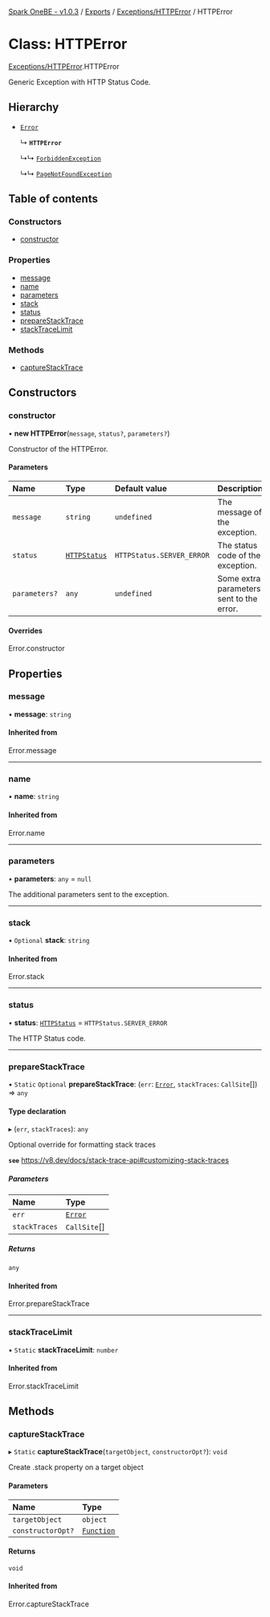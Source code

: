 [Spark OneBE - v1.0.3](../README.md) / [Exports](../modules.md) / [Exceptions/HTTPError](../modules/Exceptions_HTTPError.md) / HTTPError

# Class: HTTPError

[Exceptions/HTTPError](../modules/Exceptions_HTTPError.md).HTTPError

Generic Exception with HTTP Status Code.

## Hierarchy

- [`Error`]( https://developer.mozilla.org/en-US/docs/Web/JavaScript/Reference/Global_Objects/Error )

  ↳ **`HTTPError`**

  ↳↳ [`ForbiddenException`](Exceptions_ForbiddenException.ForbiddenException.md)

  ↳↳ [`PageNotFoundException`](Exceptions_PageNotFoundException.PageNotFoundException.md)

## Table of contents

### Constructors

- [constructor](Exceptions_HTTPError.HTTPError.md#constructor)

### Properties

- [message](Exceptions_HTTPError.HTTPError.md#message)
- [name](Exceptions_HTTPError.HTTPError.md#name)
- [parameters](Exceptions_HTTPError.HTTPError.md#parameters)
- [stack](Exceptions_HTTPError.HTTPError.md#stack)
- [status](Exceptions_HTTPError.HTTPError.md#status)
- [prepareStackTrace](Exceptions_HTTPError.HTTPError.md#preparestacktrace)
- [stackTraceLimit](Exceptions_HTTPError.HTTPError.md#stacktracelimit)

### Methods

- [captureStackTrace](Exceptions_HTTPError.HTTPError.md#capturestacktrace)

## Constructors

### constructor

• **new HTTPError**(`message`, `status?`, `parameters?`)

Constructor of the HTTPError.

#### Parameters

| Name | Type | Default value | Description |
| :------ | :------ | :------ | :------ |
| `message` | `string` | `undefined` | The message of the exception. |
| `status` | [`HTTPStatus`](../enums/HTTP_HTTPStatus.HTTPStatus.md) | `HTTPStatus.SERVER_ERROR` | The status code of the exception. |
| `parameters?` | `any` | `undefined` | Some extra parameters sent to the error. |

#### Overrides

Error.constructor

## Properties

### message

• **message**: `string`

#### Inherited from

Error.message

___

### name

• **name**: `string`

#### Inherited from

Error.name

___

### parameters

• **parameters**: `any` = `null`

The additional parameters sent to the exception.

___

### stack

• `Optional` **stack**: `string`

#### Inherited from

Error.stack

___

### status

• **status**: [`HTTPStatus`](../enums/HTTP_HTTPStatus.HTTPStatus.md) = `HTTPStatus.SERVER_ERROR`

The HTTP Status code.

___

### prepareStackTrace

▪ `Static` `Optional` **prepareStackTrace**: (`err`: [`Error`]( https://developer.mozilla.org/en-US/docs/Web/JavaScript/Reference/Global_Objects/Error ), `stackTraces`: `CallSite`[]) => `any`

#### Type declaration

▸ (`err`, `stackTraces`): `any`

Optional override for formatting stack traces

**`see`** https://v8.dev/docs/stack-trace-api#customizing-stack-traces

##### Parameters

| Name | Type |
| :------ | :------ |
| `err` | [`Error`]( https://developer.mozilla.org/en-US/docs/Web/JavaScript/Reference/Global_Objects/Error ) |
| `stackTraces` | `CallSite`[] |

##### Returns

`any`

#### Inherited from

Error.prepareStackTrace

___

### stackTraceLimit

▪ `Static` **stackTraceLimit**: `number`

#### Inherited from

Error.stackTraceLimit

## Methods

### captureStackTrace

▸ `Static` **captureStackTrace**(`targetObject`, `constructorOpt?`): `void`

Create .stack property on a target object

#### Parameters

| Name | Type |
| :------ | :------ |
| `targetObject` | `object` |
| `constructorOpt?` | [`Function`]( https://developer.mozilla.org/en-US/docs/Web/JavaScript/Reference/Global_Objects/Function ) |

#### Returns

`void`

#### Inherited from

Error.captureStackTrace
